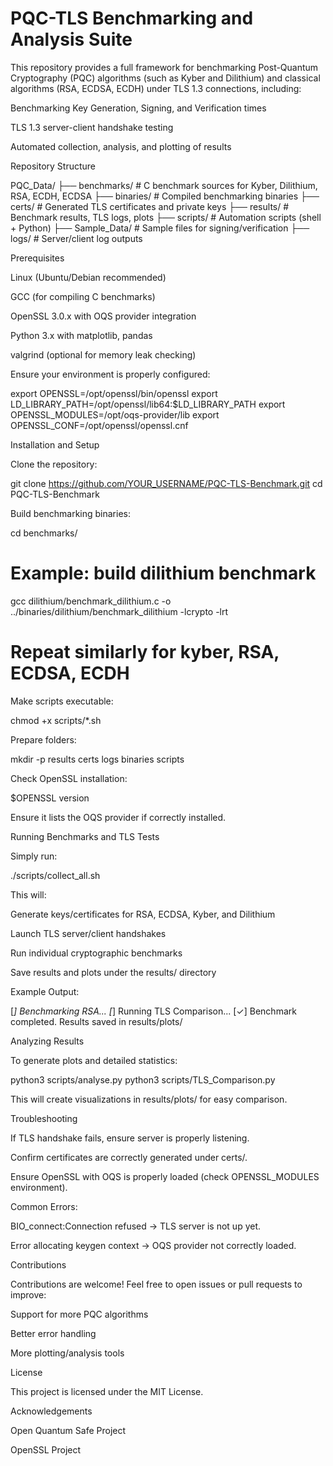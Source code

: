 <h1>PQC-TLS Benchmarking and Analysis Suite</h1>

This repository provides a full framework for benchmarking Post-Quantum Cryptography (PQC) algorithms (such as Kyber and Dilithium) and classical algorithms (RSA, ECDSA, ECDH) under TLS 1.3 connections, including:

Benchmarking Key Generation, Signing, and Verification times

TLS 1.3 server-client handshake testing

Automated collection, analysis, and plotting of results

Repository Structure

PQC_Data/
├── benchmarks/           # C benchmark sources for Kyber, Dilithium, RSA, ECDH, ECDSA
├── binaries/             # Compiled benchmarking binaries
├── certs/                # Generated TLS certificates and private keys
├── results/              # Benchmark results, TLS logs, plots
├── scripts/              # Automation scripts (shell + Python)
├── Sample_Data/          # Sample files for signing/verification
├── logs/                 # Server/client log outputs

Prerequisites

Linux (Ubuntu/Debian recommended)

GCC (for compiling C benchmarks)

OpenSSL 3.0.x with OQS provider integration

Python 3.x with matplotlib, pandas

valgrind (optional for memory leak checking)

Ensure your environment is properly configured:

export OPENSSL=/opt/openssl/bin/openssl
export LD_LIBRARY_PATH=/opt/openssl/lib64:$LD_LIBRARY_PATH
export OPENSSL_MODULES=/opt/oqs-provider/lib
export OPENSSL_CONF=/opt/openssl/openssl.cnf

Installation and Setup

Clone the repository:

git clone https://github.com/YOUR_USERNAME/PQC-TLS-Benchmark.git
cd PQC-TLS-Benchmark

Build benchmarking binaries:

cd benchmarks/
# Example: build dilithium benchmark
gcc dilithium/benchmark_dilithium.c -o ../binaries/dilithium/benchmark_dilithium -lcrypto -lrt
# Repeat similarly for kyber, RSA, ECDSA, ECDH

Make scripts executable:

chmod +x scripts/*.sh

Prepare folders:

mkdir -p results certs logs binaries scripts

Check OpenSSL installation:

$OPENSSL version

Ensure it lists the OQS provider if correctly installed.

Running Benchmarks and TLS Tests

Simply run:

./scripts/collect_all.sh

This will:

Generate keys/certificates for RSA, ECDSA, Kyber, and Dilithium

Launch TLS server/client handshakes

Run individual cryptographic benchmarks

Save results and plots under the results/ directory

Example Output:

[*] Benchmarking RSA...
[*] Running TLS Comparison...
[✓] Benchmark completed. Results saved in results/plots/

Analyzing Results

To generate plots and detailed statistics:

python3 scripts/analyse.py
python3 scripts/TLS_Comparison.py

This will create visualizations in results/plots/ for easy comparison.

Troubleshooting

If TLS handshake fails, ensure server is properly listening.

Confirm certificates are correctly generated under certs/.

Ensure OpenSSL with OQS is properly loaded (check OPENSSL_MODULES environment).

Common Errors:

BIO_connect:Connection refused -> TLS server is not up yet.

Error allocating keygen context -> OQS provider not correctly loaded.

Contributions

Contributions are welcome! Feel free to open issues or pull requests to improve:

Support for more PQC algorithms

Better error handling

More plotting/analysis tools

License

This project is licensed under the MIT License.

Acknowledgements

Open Quantum Safe Project

OpenSSL Project
